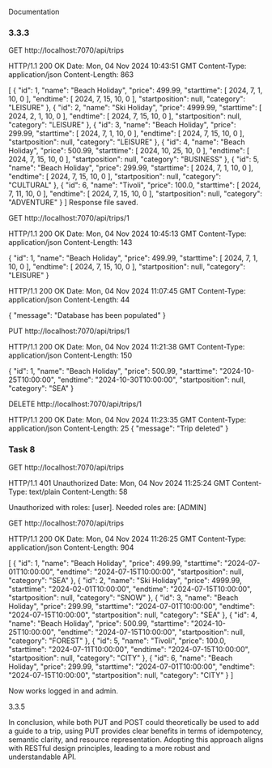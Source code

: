 Documentation

### 3.3.3
GET http://localhost:7070/api/trips

HTTP/1.1 200 OK
Date: Mon, 04 Nov 2024 10:43:51 GMT
Content-Type: application/json
Content-Length: 863

[
{
"id": 1,
"name": "Beach Holiday",
"price": 499.99,
"starttime": [
2024,
7,
1,
10,
0
],
"endtime": [
2024,
7,
15,
10,
0
],
"startposition": null,
"category": "LEISURE"
},
{
"id": 2,
"name": "Ski Holiday",
"price": 4999.99,
"starttime": [
2024,
2,
1,
10,
0
],
"endtime": [
2024,
7,
15,
10,
0
],
"startposition": null,
"category": "LEISURE"
},
{
"id": 3,
"name": "Beach Holiday",
"price": 299.99,
"starttime": [
2024,
7,
1,
10,
0
],
"endtime": [
2024,
7,
15,
10,
0
],
"startposition": null,
"category": "LEISURE"
},
{
"id": 4,
"name": "Beach Holiday",
"price": 500.99,
"starttime": [
2024,
10,
25,
10,
0
],
"endtime": [
2024,
7,
15,
10,
0
],
"startposition": null,
"category": "BUSINESS"
},
{
"id": 5,
"name": "Beach Holiday",
"price": 299.99,
"starttime": [
2024,
7,
1,
10,
0
],
"endtime": [
2024,
7,
15,
10,
0
],
"startposition": null,
"category": "CULTURAL"
},
{
"id": 6,
"name": "Tivoli",
"price": 100.0,
"starttime": [
2024,
7,
11,
10,
0
],
"endtime": [
2024,
7,
15,
10,
0
],
"startposition": null,
"category": "ADVENTURE"
}
]
Response file saved.


GET http://localhost:7070/api/trips/1

HTTP/1.1 200 OK
Date: Mon, 04 Nov 2024 10:45:13 GMT
Content-Type: application/json
Content-Length: 143

{
"id": 1,
"name": "Beach Holiday",
"price": 499.99,
"starttime": [
2024,
7,
1,
10,
0
],
"endtime": [
2024,
7,
15,
10,
0
],
"startposition": null,
"category": "LEISURE"
}


HTTP/1.1 200 OK
Date: Mon, 04 Nov 2024 11:07:45 GMT
Content-Type: application/json
Content-Length: 44

{
"message": "Database has been populated"
}

PUT http://localhost:7070/api/trips/1

HTTP/1.1 200 OK
Date: Mon, 04 Nov 2024 11:21:38 GMT
Content-Type: application/json
Content-Length: 150

{
"id": 1,
"name": "Beach Holiday",
"price": 500.99,
"starttime": "2024-10-25T10:00:00",
"endtime": "2024-10-30T10:00:00",
"startposition": null,
"category": "SEA"
}

DELETE http://localhost:7070/api/trips/1

HTTP/1.1 200 OK
Date: Mon, 04 Nov 2024 11:23:35 GMT
Content-Type: application/json
Content-Length: 25
{
"message": "Trip deleted"
}


### Task 8

GET http://localhost:7070/api/trips

HTTP/1.1 401 Unauthorized
Date: Mon, 04 Nov 2024 11:25:24 GMT
Content-Type: text/plain
Content-Length: 58

Unauthorized with roles: [user]. Needed roles are: [ADMIN]

GET http://localhost:7070/api/trips

HTTP/1.1 200 OK
Date: Mon, 04 Nov 2024 11:26:25 GMT
Content-Type: application/json
Content-Length: 904

[
{
"id": 1,
"name": "Beach Holiday",
"price": 499.99,
"starttime": "2024-07-01T10:00:00",
"endtime": "2024-07-15T10:00:00",
"startposition": null,
"category": "SEA"
},
{
"id": 2,
"name": "Ski Holiday",
"price": 4999.99,
"starttime": "2024-02-01T10:00:00",
"endtime": "2024-07-15T10:00:00",
"startposition": null,
"category": "SNOW"
},
{
"id": 3,
"name": "Beach Holiday",
"price": 299.99,
"starttime": "2024-07-01T10:00:00",
"endtime": "2024-07-15T10:00:00",
"startposition": null,
"category": "SEA"
},
{
"id": 4,
"name": "Beach Holiday",
"price": 500.99,
"starttime": "2024-10-25T10:00:00",
"endtime": "2024-07-15T10:00:00",
"startposition": null,
"category": "FOREST"
},
{
"id": 5,
"name": "Tivoli",
"price": 100.0,
"starttime": "2024-07-11T10:00:00",
"endtime": "2024-07-15T10:00:00",
"startposition": null,
"category": "CITY"
},
{
"id": 6,
"name": "Beach Holiday",
"price": 299.99,
"starttime": "2024-07-01T10:00:00",
"endtime": "2024-07-15T10:00:00",
"startposition": null,
"category": "CITY"
}
]

Now works logged in and admin.

3.3.5

In conclusion, while both PUT and POST could theoretically be used to add a guide to a trip, using PUT provides clear benefits in terms of idempotency, semantic clarity, and resource representation. Adopting this approach aligns with RESTful design principles, leading to a more robust and understandable API.
